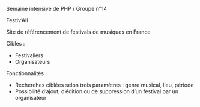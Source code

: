 Semaine intensive de PHP / Groupe n°14

Festiv’All

Site de référencement de festivals de musiques en France

Cibles : 

* Festivaliers
* Organisateurs

Fonctionnalités :

* Recherches ciblées selon trois paramètres : genre musical, lieu, période
* Possibilité d’ajout, d’édition ou de suppression d’un festival par un organisateur